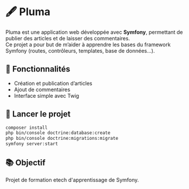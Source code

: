 
# 🖋️ Pluma

Pluma est une application web développée avec **Symfony**, permettant de publier des articles et de laisser des commentaires.  
Ce projet a pour but de m’aider à apprendre les bases du framework Symfony (routes, contrôleurs, templates, base de données...).

## 🔧 Fonctionnalités

- Création et publication d’articles
- Ajout de commentaires
- Interface simple avec Twig

## 🚀 Lancer le projet

```bash
composer install
php bin/console doctrine:database:create
php bin/console doctrine:migrations:migrate
symfony server:start
````

## 📚 Objectif

Projet de formation etech d'apprentissage de Symfony.
